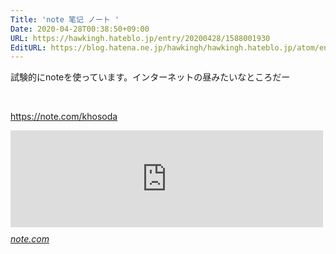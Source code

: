 ```yaml
---
Title: 'note 笔记 ノート '
Date: 2020-04-28T00:38:50+09:00
URL: https://hawkingh.hateblo.jp/entry/20200428/1588001930
EditURL: https://blog.hatena.ne.jp/hawkingh/hawkingh.hateblo.jp/atom/entry/26006613557412815
---
```


<p>試験的にnoteを使っています。インターネットの昼みたいなところだー</p>
<p> </p>
<p><a href="https://note.com/khosoda">https://note.com/khosoda</a></p>
<p><iframe class="embed-card embed-webcard" style="display: block; width: 100%; height: 155px; max-width: 500px; margin: 10px 0px;" title="khosoda｜note" src="https://hatenablog-parts.com/embed?url=https%3A%2F%2Fnote.com%2Fkhosoda" frameborder="0" scrolling="no"></iframe><cite class="hatena-citation"><a href="https://note.com/khosoda">note.com</a></cite></p>
